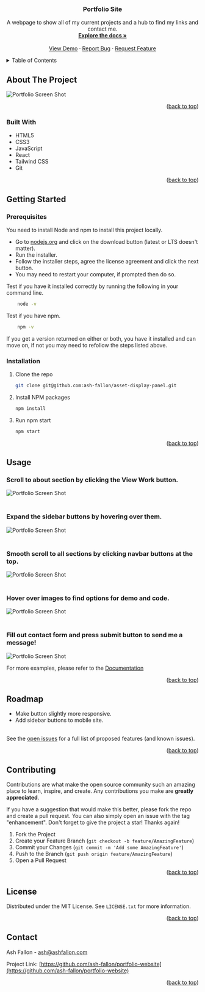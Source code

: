 <div id="top"></div>

<h3 align="center">Portfolio Site</h3>

  <p align="center">
    A webpage to show all of my current projects and a hub to find my links and contact me.
    <br />
    <a href="https://github.com/ash-fallon/portfolio-website"><strong>Explore the docs »</strong></a>
    <br />
    <br />
    <a href="https://ashfallon.com">View Demo</a>
    ·
    <a href="https://github.com/ash-fallon/portfolio-website/issues">Report Bug</a>
    ·
    <a href="https://github.com/ash-fallon/portfolio-website/issues">Request Feature</a>
  </p>
</div>

<!-- TABLE OF CONTENTS -->
<details>
  <summary>Table of Contents</summary>
  <ol>
    <li>
      <a href="#about-the-project">About The Project</a>
      <ul>
        <li><a href="#built-with">Built With</a></li>
      </ul>
    </li>
    <li>
      <a href="#getting-started">Getting Started</a>
      <ul>
        <li><a href="#prerequisites">Prerequisites</a></li>
        <li><a href="#installation">Installation</a></li>
      </ul>
    </li>
    <li><a href="#usage">Usage</a></li>
    <li><a href="#roadmap">Roadmap</a></li>
    <li><a href="#contributing">Contributing</a></li>
    <li><a href="#license">License</a></li>
    <li><a href="#contact">Contact</a></li>
    <li><a href="#acknowledgments">Acknowledgments</a></li>
  </ol>
</details>

<!-- ABOUT THE PROJECT -->

## About The Project

![Portfolio Screen Shot](src/img/portfolio-img.PNG)

<p align="right">(<a href="#top">back to top</a>)</p>

### Built With

- HTML5
- CSS3
- JavaScript
- React
- Tailwind CSS
- Git

<p align="right">(<a href="#top">back to top</a>)</p>

<!-- GETTING STARTED -->

## Getting Started

### Prerequisites

You need to install Node and npm to install this project locally.

- Go to [nodejs.org](https://nodejs.org/en/) and click on the download button (latest or LTS doesn't matter).
- Run the installer.
- Follow the installer steps, agree the license agreement and click the next button.
- You may need to restart your computer, if prompted then do so.
  <br>

Test if you have it installed correctly by running the following in your command line.

```sh
    node -v
```

Test if you have npm.

```sh
    npm -v
```

If you get a version returned on either or both, you have it installed and can move on, if not you may need to refollow the steps listed above.

### Installation

1. Clone the repo
   ```sh
   git clone git@github.com:ash-fallon/asset-display-panel.git
   ```
2. Install NPM packages
   ```sh
   npm install
   ```
3. Run npm start
   ```sh
   npm start
   ```

<p align="right">(<a href="#top">back to top</a>)</p>

<!-- USAGE EXAMPLES -->

## Usage

### Scroll to about section by clicking the View Work button.

![Portfolio Screen Shot](src/img/view-work-button.png)

### <br> Expand the sidebar buttons by hovering over them.

![Portfolio Screen Shot](src/img/sidebar.png)

### <br> Smooth scroll to all sections by clicking navbar buttons at the top.

![Portfolio Screen Shot](src/img/navbar-guide.png)

### <br> Hover over images to find options for demo and code.

![Portfolio Screen Shot](src/img/project-hover.png)

### <br> Fill out contact form and press submit button to send me a message!

![Portfolio Screen Shot](src/img/contact-form.png)

For more examples, please refer to the [Documentation](https://github.com/ash-fallon/portfolio-website)

<p align="right">(<a href="#top">back to top</a>)</p>

<!-- ROADMAP -->

## Roadmap

- Make button slightly more responsive.
- Add sidebar buttons to mobile site.

<br>See the [open issues](https://github.com/github_username/repo_name/issues) for a full list of proposed features (and known issues).

<p align="right">(<a href="#top">back to top</a>)</p>

<!-- CONTRIBUTING -->

## Contributing

Contributions are what make the open source community such an amazing place to learn, inspire, and create. Any contributions you make are **greatly appreciated**.

If you have a suggestion that would make this better, please fork the repo and create a pull request. You can also simply open an issue with the tag "enhancement".
Don't forget to give the project a star! Thanks again!

1. Fork the Project
2. Create your Feature Branch (`git checkout -b feature/AmazingFeature`)
3. Commit your Changes (`git commit -m 'Add some AmazingFeature'`)
4. Push to the Branch (`git push origin feature/AmazingFeature`)
5. Open a Pull Request

<p align="right">(<a href="#top">back to top</a>)</p>

<!-- LICENSE -->

## License

Distributed under the MIT License. See `LICENSE.txt` for more information.

<p align="right">(<a href="#top">back to top</a>)</p>

<!-- CONTACT -->

## Contact

Ash Fallon - ash@ashfallon.com

Project Link: [https://github.com/ash-fallon/portfolio-website](https://github.com/ash-fallon/portfolio-website)

<p align="right">(<a href="#top">back to top</a>)</p>

<!-- MARKDOWN LINKS & IMAGES -->
<!-- https://www.markdownguide.org/basic-syntax/#reference-style-links -->

[contributors-shield]: https://img.shields.io/github/contributors/github_username/repo_name.svg?style=for-the-badge
[contributors-url]: https://github.com/github_username/repo_name/graphs/contributors
[forks-shield]: https://img.shields.io/github/forks/github_username/repo_name.svg?style=for-the-badge
[forks-url]: https://github.com/github_username/repo_name/network/members
[stars-shield]: https://img.shields.io/github/stars/github_username/repo_name.svg?style=for-the-badge
[stars-url]: https://github.com/github_username/repo_name/stargazers
[issues-shield]: https://img.shields.io/github/issues/github_username/repo_name.svg?style=for-the-badge
[issues-url]: https://github.com/github_username/repo_name/issues
[license-shield]: https://img.shields.io/github/license/github_username/repo_name.svg?style=for-the-badge
[license-url]: https://github.com/github_username/repo_name/blob/master/LICENSE.txt
[linkedin-shield]: https://img.shields.io/badge/-LinkedIn-black.svg?style=for-the-badge&logo=linkedin&colorB=555
[linkedin-url]: https://linkedin.com/in/linkedin_username
[react.js]: https://img.shields.io/badge/React-20232A?style=for-the-badge&logo=react&logoColor=61DAFB
[react-url]: https://reactjs.org/
[tailwind.css]: src/img/tailwind.png
